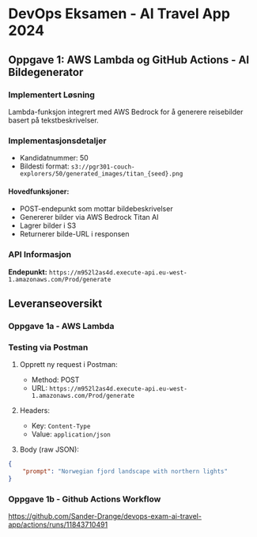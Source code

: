 # DevOps Eksamen - AI Travel App 2024

## Oppgave 1: AWS Lambda og GitHub Actions - AI Bildegenerator

### Implementert Løsning
Lambda-funksjon integrert med AWS Bedrock for å generere reisebilder basert på tekstbeskrivelser.

### Implementasjonsdetaljer
- Kandidatnummer: 50
- Bildesti format: `s3://pgr301-couch-explorers/50/generated_images/titan_{seed}.png`

#### Hovedfunksjoner:
- POST-endepunkt som mottar bildebeskrivelser
- Genererer bilder via AWS Bedrock Titan AI
- Lagrer bilder i S3
- Returnerer bilde-URL i responsen

### API Informasjon
**Endepunkt:** `https://m952l2as4d.execute-api.eu-west-1.amazonaws.com/Prod/generate`

## Leveranseoversikt

### Oppgave 1a - AWS Lambda

### Testing via Postman
1. Opprett ny request i Postman:
   - Method: POST
   - URL: `https://m952l2as4d.execute-api.eu-west-1.amazonaws.com/Prod/generate`

2. Headers:
   - Key: `Content-Type`
   - Value: `application/json`

3. Body (raw JSON):
```json
{
    "prompt": "Norwegian fjord landscape with northern lights"
}
```

### Oppgave 1b - Github Actions Workflow

https://github.com/Sander-Drange/devops-exam-ai-travel-app/actions/runs/11843710491